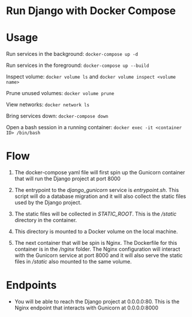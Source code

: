 # Run Django with Docker Compose<br>
# Usage<br>

Run services in the background:
`docker-compose up -d` <br>

Run services in the foreground:
`docker-compose up --build` <br>

Inspect volume:
`docker volume ls`
and
`docker volume inspect <volume name>` <br>

Prune unused volumes:
`docker volume prune` <br>

View networks:
`docker network ls` <br>

Bring services down:
`docker-compose down` <br>

Open a bash session in a running container:
`docker exec -it <container ID> /bin/bash` <br>


# Flow <br>

1. The docker-compose yaml file will first spin up the Gunicorn container that will run the Django project at port 8000 <br>

2. The entrypoint to the *django_gunicorn* service is *entrypoint.sh*. This script will do a database migration and it will also collect the static files used by the Django project. <br>

3. The static files will be collected in *STATIC_ROOT*. This is the */static* directory in the container. <br>

4. This directory is mounted to a Docker volume on the local machine. <br>

5. The next container that will be spin is Nginx. The Dockerfile for this container is in the */nginx* folder. The Nginx configuration will interact with the Gunicorn service at port 8000 and it will also serve the static files in */static* also mounted to the same volume. <br>


# Endpoints <br>

* You will be able to reach the Django project at 0.0.0.0:80. This is the Nginx endpoint that interacts with Gunicorn at 0.0.0.0:8000 <br>
